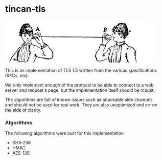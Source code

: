 # tincan-tls

<img src="https://github.com/syncsynchalt/tincan-tls/raw/master/images/tincan.png"
     alt="Lover's telephone" width="498" height="140" />

This is an implementation of TLS 1.3 written from the various specifications (RFCs, etc).

We only implement enough of the protocol to be able to connect to
a web server and request a page, but the implementation itself should be
robust.

The algorithms are full of known issues such as attackable side channels and should
not be used for real work.  They are also unoptimized and err on the side of clarity.

### Algorithms

The following algorithms were built for this implementation:

* SHA-256
* HMAC
* AES-128
